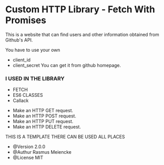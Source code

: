 # Custom HTTP Library - Fetch With Promises

This is a website that can find users and other information obtained from Github's API.

You have to use your own

- client_id
- client_secret
  You can get it from github homepage.

### I USED IN THE LIBRARY

- FETCH
- ES6 CLASSES
- Callack

* Make an HTTP GET request.
* Make an HTTP POST request.
* Make an HTTP PUT request.
* Make an HTTP DELETE request.

THIS IS A TEMPLATE THERE CAN BE USED ALL PLACES

- @Version 2.0.0
- @Authur Rasmus Meiencke
- @License MIT
